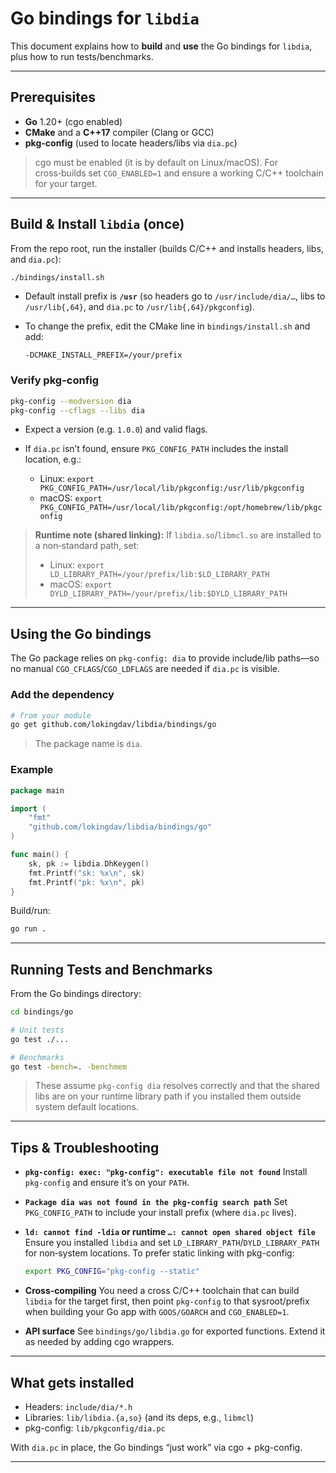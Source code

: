 # Go bindings for `libdia`

This document explains how to **build** and **use** the Go bindings for `libdia`, plus how to run tests/benchmarks.

---

## Prerequisites

- **Go** 1.20+ (cgo enabled)
- **CMake** and a **C++17** compiler (Clang or GCC)
- **pkg-config** (used to locate headers/libs via `dia.pc`)

> cgo must be enabled (it is by default on Linux/macOS). For cross‑builds set `CGO_ENABLED=1` and ensure a working C/C++ toolchain for your target.

---

## Build & Install `libdia` (once)

From the repo root, run the installer (builds C/C++ and installs headers, libs, and `dia.pc`):

```bash
./bindings/install.sh
````

* Default install prefix is **`/usr`** (so headers go to `/usr/include/dia/…`, libs to `/usr/lib{,64}`, and `dia.pc` to `/usr/lib{,64}/pkgconfig`).
* To change the prefix, edit the CMake line in `bindings/install.sh` and add:

  ```
  -DCMAKE_INSTALL_PREFIX=/your/prefix
  ```

### Verify pkg-config

```bash
pkg-config --modversion dia
pkg-config --cflags --libs dia
```

* Expect a version (e.g. `1.0.0`) and valid flags.
* If `dia.pc` isn’t found, ensure `PKG_CONFIG_PATH` includes the install location, e.g.:

  * Linux: `export PKG_CONFIG_PATH=/usr/local/lib/pkgconfig:/usr/lib/pkgconfig`
  * macOS: `export PKG_CONFIG_PATH=/usr/local/lib/pkgconfig:/opt/homebrew/lib/pkgconfig`

> **Runtime note (shared linking):** If `libdia.so`/`libmcl.so` are installed to a non‑standard path, set:
>
> * Linux: `export LD_LIBRARY_PATH=/your/prefix/lib:$LD_LIBRARY_PATH`
> * macOS: `export DYLD_LIBRARY_PATH=/your/prefix/lib:$DYLD_LIBRARY_PATH`

---

## Using the Go bindings

The Go package relies on `pkg-config: dia` to provide include/lib paths—so no manual `CGO_CFLAGS`/`CGO_LDFLAGS` are needed if `dia.pc` is visible.

### Add the dependency

```bash
# from your module
go get github.com/lokingdav/libdia/bindings/go
```

> The package name is `dia`.

### Example

```go
package main

import (
	"fmt"
	"github.com/lokingdav/libdia/bindings/go"
)

func main() {
	sk, pk := libdia.DhKeygen()
	fmt.Printf("sk: %x\n", sk)
	fmt.Printf("pk: %x\n", pk)
}
```

Build/run:

```bash
go run .
```

---

## Running Tests and Benchmarks

From the Go bindings directory:

```bash
cd bindings/go

# Unit tests
go test ./...

# Benchmarks
go test -bench=. -benchmem
```

> These assume `pkg-config dia` resolves correctly and that the shared libs are on your runtime library path if you installed them outside system default locations.

---

## Tips & Troubleshooting

* **`pkg-config: exec: "pkg-config": executable file not found`**
  Install `pkg-config` and ensure it’s on your `PATH`.

* **`Package dia was not found in the pkg-config search path`**
  Set `PKG_CONFIG_PATH` to include your install prefix (where `dia.pc` lives).

* **`ld: cannot find -ldia` or runtime `…: cannot open shared object file`**
  Ensure you installed `libdia` and set `LD_LIBRARY_PATH`/`DYLD_LIBRARY_PATH` for non‑system locations.
  To prefer static linking with pkg-config:

  ```bash
  export PKG_CONFIG="pkg-config --static"
  ```

* **Cross‑compiling**
  You need a cross C/C++ toolchain that can build `libdia` for the target first, then point `pkg-config` to that sysroot/prefix when building your Go app with `GOOS/GOARCH` and `CGO_ENABLED=1`.

* **API surface**
  See `bindings/go/libdia.go` for exported functions. Extend it as needed by adding cgo wrappers.

---

## What gets installed

* Headers: `include/dia/*.h`
* Libraries: `lib/libdia.{a,so}` (and its deps, e.g., `libmcl`)
* pkg-config: `lib/pkgconfig/dia.pc`

With `dia.pc` in place, the Go bindings “just work” via cgo + pkg-config.

---